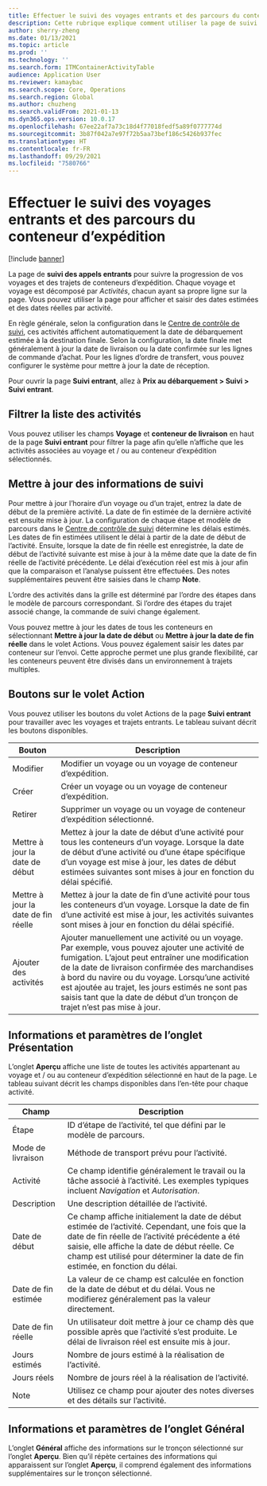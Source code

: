 ```yaml
---
title: Effectuer le suivi des voyages entrants et des parcours du conteneur d’expédition
description: Cette rubrique explique comment utiliser la page de suivi des appels entrants pour suivre la progression de vos voyages et des trajets de conteneurs d’expédition.
author: sherry-zheng
ms.date: 01/13/2021
ms.topic: article
ms.prod: ''
ms.technology: ''
ms.search.form: ITMContainerActivityTable
audience: Application User
ms.reviewer: kamaybac
ms.search.scope: Core, Operations
ms.search.region: Global
ms.author: chuzheng
ms.search.validFrom: 2021-01-13
ms.dyn365.ops.version: 10.0.17
ms.openlocfilehash: 67ee22af7a73c18d4f77018fedf5a89f0777774d
ms.sourcegitcommit: 3b87f042a7e97f72b5aa73bef186c5426b937fec
ms.translationtype: HT
ms.contentlocale: fr-FR
ms.lasthandoff: 09/29/2021
ms.locfileid: "7580766"
---
```

# <a name="track-inbound-voyages-and-shipping-container-journeys"></a>Effectuer le suivi des voyages entrants et des parcours du conteneur d’expédition

[!include [banner](../../includes/banner.md)]

La page de **suivi des appels entrants** pour suivre la progression de vos voyages et des trajets de conteneurs d’expédition. Chaque voyage et voyage est décomposé par *Activités*, chacun ayant sa propre ligne sur la page. Vous pouvez utiliser la page pour afficher et saisir des dates estimées et des dates réelles par activité.

En règle générale, selon la configuration dans le [Centre de contrôle de suivi](delivery-information-setup.md#tracking-control-center), ces activités affichent automatiquement la date de débarquement estimée à la destination finale. Selon la configuration, la date finale met généralement à jour la date de livraison ou la date confirmée sur les lignes de commande d’achat. Pour les lignes d’ordre de transfert, vous pouvez configurer le système pour mettre à jour la date de réception.

Pour ouvrir la page **Suivi entrant**, allez à **Prix au débarquement \> Suivi \> Suivi entrant**.

## <a name="filter-the-activities-list"></a>Filtrer la liste des activités

Vous pouvez utiliser les champs **Voyage** et **conteneur de livraison** en haut de la page **Suivi entrant** pour filtrer la page afin qu’elle n’affiche que les activités associées au voyage et / ou au conteneur d’expédition sélectionnés.

## <a name="update-tracking-information"></a>Mettre à jour des informations de suivi

Pour mettre à jour l’horaire d’un voyage ou d’un trajet, entrez la date de début de la première activité. La date de fin estimée de la dernière activité est ensuite mise à jour. La configuration de chaque étape et modèle de parcours dans le [Centre de contrôle de suivi](delivery-information-setup.md#tracking-control-center) détermine les délais estimés. Les dates de fin estimées utilisent le délai à partir de la date de début de l’activité. Ensuite, lorsque la date de fin réelle est enregistrée, la date de début de l’activité suivante est mise à jour à la même date que la date de fin réelle de l’activité précédente. Le délai d’exécution réel est mis à jour afin que la comparaison et l’analyse puissent être effectuées. Des notes supplémentaires peuvent être saisies dans le champ **Note**.

L’ordre des activités dans la grille est déterminé par l’ordre des étapes dans le modèle de parcours correspondant. Si l’ordre des étapes du trajet associé change, la commande de suivi change également.

Vous pouvez mettre à jour les dates de tous les conteneurs en sélectionnant **Mettre à jour la date de début** ou **Mettre à jour la date de fin réelle** dans le volet Actions. Vous pouvez également saisir les dates par conteneur sur l’envoi. Cette approche permet une plus grande flexibilité, car les conteneurs peuvent être divisés dans un environnement à trajets multiples.

## <a name="buttons-on-the-action-pane"></a>Boutons sur le volet Action

Vous pouvez utiliser les boutons du volet Actions de la page **Suivi entrant** pour travailler avec les voyages et trajets entrants. Le tableau suivant décrit les boutons disponibles.

| Bouton | Description |
|---|---|
| Modifier | Modifier un voyage ou un voyage de conteneur d’expédition. |
| Créer | Créer un voyage ou un voyage de conteneur d’expédition. |
| Retirer | Supprimer un voyage ou un voyage de conteneur d’expédition sélectionné. |
| Mettre à jour la date de début | Mettez à jour la date de début d’une activité pour tous les conteneurs d’un voyage. Lorsque la date de début d’une activité ou d’une étape spécifique d’un voyage est mise à jour, les dates de début estimées suivantes sont mises à jour en fonction du délai spécifié. |
| Mettre à jour la date de fin réelle | Mettez à jour la date de fin d’une activité pour tous les conteneurs d’un voyage. Lorsque la date de fin d’une activité est mise à jour, les activités suivantes sont mises à jour en fonction du délai spécifié. |
| Ajouter des activités | Ajouter manuellement une activité ou un voyage. Par exemple, vous pouvez ajouter une activité de fumigation. L’ajout peut entraîner une modification de la date de livraison confirmée des marchandises à bord du navire ou du voyage. Lorsqu’une activité est ajoutée au trajet, les jours estimés ne sont pas saisis tant que la date de début d’un tronçon de trajet n’est pas mise à jour. |

## <a name="information-and-settings-on-the-overview-tab"></a>Informations et paramètres de l’onglet Présentation

L’onglet **Aperçu** affiche une liste de toutes les activités appartenant au voyage et / ou au conteneur d’expédition sélectionné en haut de la page. Le tableau suivant décrit les champs disponibles dans l’en-tête pour chaque activité.

| Champ | Description |
|---|---|
| Étape | ID d’étape de l’activité, tel que défini par le modèle de parcours. |
| Mode de livraison | Méthode de transport prévu pour l’activité. |
| Activité | Ce champ identifie généralement le travail ou la tâche associé à l’activité. Les exemples typiques incluent *Navigation* et *Autorisation*. |
| Description | Une description détaillée de l’activité. |
| Date de début | Ce champ affiche initialement la date de début estimée de l’activité. Cependant, une fois que la date de fin réelle de l’activité précédente a été saisie, elle affiche la date de début réelle. Ce champ est utilisé pour déterminer la date de fin estimée, en fonction du délai. |
| Date de fin estimée | La valeur de ce champ est calculée en fonction de la date de début et du délai. Vous ne modifierez généralement pas la valeur directement. |
| Date de fin réelle | Un utilisateur doit mettre à jour ce champ dès que possible après que l’activité s’est produite. Le délai de livraison réel est ensuite mis à jour. |
| Jours estimés | Nombre de jours estimé à la réalisation de l’activité. |
| Jours réels | Nombre de jours réel à la réalisation de l’activité. |
| Note | Utilisez ce champ pour ajouter des notes diverses et des détails sur l’activité. |

## <a name="information-and-settings-on-the-general-tab"></a>Informations et paramètres de l’onglet Général

L’onglet **Général** affiche des informations sur le tronçon sélectionné sur l’onglet **Aperçu**. Bien qu’il répète certaines des informations qui apparaissent sur l’onglet **Aperçu**, il comprend également des informations supplémentaires sur le tronçon sélectionné.
